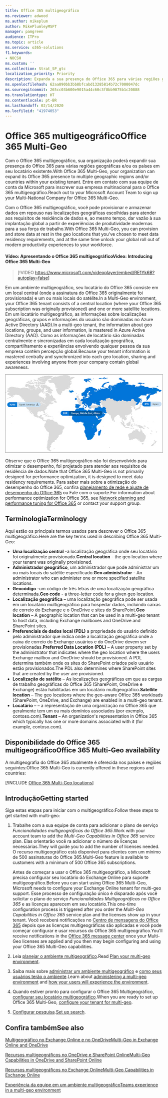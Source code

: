 ```yaml
---
title: Office 365 multigeográfico
ms.reviewer: adwood
ms.author: mikeplum
author: MikePlumleyMSFT
manager: pamgreen
audience: ITPro
ms.topic: article
ms.service: o365-solutions
f1.keywords:
- NOCSH
ms.custom: ''
ms.collection: Strat_SP_gtc
localization_priority: Priority
description: Expanda a sua presença do Office 365 para várias regiões geográficas com o Office 365 multigeográfico.
ms.openlocfilehash: 62aa890bb3bb8bfcabd13285814b72c7000047dc
ms.sourcegitcommit: 265cc03b600e9015a44c60c3f8bb9075b1c20888
ms.translationtype: HT
ms.contentlocale: pt-BR
ms.lasthandoff: 02/14/2020
ms.locfileid: "41974053"
---
```

# <a name="office-365-multi-geo"></a><span data-ttu-id="5a750-103">Office 365 multigeográfico</span><span class="sxs-lookup"><span data-stu-id="5a750-103">Office 365 Multi-Geo</span></span>

<span data-ttu-id="5a750-104">Com o Office 365 multigeográfico, sua organização poderá expandir sua presença do Office 365 para várias regiões geográficas e/ou os países em seu locatário existente.</span><span class="sxs-lookup"><span data-stu-id="5a750-104">With Office 365 Multi-Geo, your organization can expand its Office 365 presence to multiple geographic regions and/or countries within your existing tenant.</span></span> <span data-ttu-id="5a750-105">Entre em contato com sua equipe de conta da Microsoft para inscrever sua empresa multinacional para o Office 365 multigeográfico.</span><span class="sxs-lookup"><span data-stu-id="5a750-105">Reach out to your Microsoft Account Team to sign up your Multi-National Company for Office 365 Multi-Geo.</span></span>
  
<span data-ttu-id="5a750-106">Com o Office 365 multigeográfico, você pode provisionar e armazenar dados em repouso nas localizações geográficas escolhidas para atender aos requisitos de residência de dados e, ao mesmo tempo, dar vazão à sua implantação global a partir de experiências de produtividade modernas para a sua força de trabalho.</span><span class="sxs-lookup"><span data-stu-id="5a750-106">With Office 365 Multi-Geo, you can provision and store data at rest in the geo locations that you've chosen to meet data residency requirements, and at the same time unlock your global roll out of modern productivity experiences to your workforce.</span></span>

#### <a name="video-introducing-office-365-multi-geo"></a><span data-ttu-id="5a750-107">Vídeo: Apresentando o Office 365 multigeográfico</span><span class="sxs-lookup"><span data-stu-id="5a750-107">Video: Introducing Office 365 Multi-Geo</span></span>

> [!VIDEO https://www.microsoft.com/videoplayer/embed/RE1Yk6B?autoplay=false]

<span data-ttu-id="5a750-108">Em um ambiente multigeográfico, seu locatário do Office 365 consiste em um local central (onde a assinatura do Office 365 originalmente foi provisionada) e um ou mais locais do satélite.</span><span class="sxs-lookup"><span data-stu-id="5a750-108">In a Multi-Geo environment, your Office 365 tenant consists of a central location (where your Office 365 subscription was originally provisioned) and one or more satellite locations.</span></span> <span data-ttu-id="5a750-109">Em um locatário multigeográfico, as informações sobre localizações geográficas, grupos e informações do usuário são dominadas no Azure Active Directory (AAD).</span><span class="sxs-lookup"><span data-stu-id="5a750-109">In a multi-geo tenant, the information about geo locations, groups, and user information, is mastered in Azure Active Directory (AAD).</span></span> <span data-ttu-id="5a750-110">Como as informações de locatário são dominadas centralmente e sincronizadas em cada localização geográfica, compartilhamento e experiências envolvendo qualquer pessoa da sua empresa contêm percepção global.</span><span class="sxs-lookup"><span data-stu-id="5a750-110">Because your tenant information is mastered centrally and synchronized into each geo location, sharing and experiences involving anyone from your company contain global awareness.</span></span>

![Captura de tela do menu do centro de administração do SharePoint](media/multi-geo-world-map.png)

<span data-ttu-id="5a750-112">Observe que o Office 365 multigeográfico não foi desenvolvido para otimizar o desempenho, foi projetado para atender aos requisitos de residência de dados.</span><span class="sxs-lookup"><span data-stu-id="5a750-112">Note that Office 365 Multi-Geo is not primarily designed for performance optimization, it is designed to meet data residency requirements.</span></span> <span data-ttu-id="5a750-113">Para saber mais sobre a otimização do desempenho do Office 365, confira [planejamento de rede e ajuste de desempenho do Office 365](https://support.office.com/article/e5f1228c-da3c-4654-bf16-d163daee8848) ou Fale com o suporte.</span><span class="sxs-lookup"><span data-stu-id="5a750-113">For information about performance optimization for Office 365, see [Network planning and performance tuning for Office 365](https://support.office.com/article/e5f1228c-da3c-4654-bf16-d163daee8848) or contact your support group.</span></span>

## <a name="terminology"></a><span data-ttu-id="5a750-114">Terminologia</span><span class="sxs-lookup"><span data-stu-id="5a750-114">Terminology</span></span>

<span data-ttu-id="5a750-115">Aqui estão os principais termos usados para descrever o Office 365 multigeográfico:</span><span class="sxs-lookup"><span data-stu-id="5a750-115">Here are the key terms used in describing Office 365 Multi-Geo:</span></span>

- <span data-ttu-id="5a750-116">**Uma localização central** -a localização geográfica onde seu locatário foi originalmente provisionado.</span><span class="sxs-lookup"><span data-stu-id="5a750-116">**Central location** - the geo location where your tenant was originally provisioned.</span></span>
- <span data-ttu-id="5a750-117">**Administrador geográfico**, um administrador que pode administrar um ou mais locais do satélite especificado.</span><span class="sxs-lookup"><span data-stu-id="5a750-117">**Geo administrator** - An administrator who can administer one or more specified satellite locations.</span></span>
- <span data-ttu-id="5a750-118">**Geocódigo** -um código de três letras de uma localização geográfica determinada.</span><span class="sxs-lookup"><span data-stu-id="5a750-118">**Geo code** - a three-letter code for a given geo location.</span></span>
- <span data-ttu-id="5a750-119">**Localização geográfica** – uma localização geográfica pode ser usada em um locatário multigeográfico para hospedar dados, incluindo caixas de correio do Exchange e o OneDrive e sites do SharePoint.</span><span class="sxs-lookup"><span data-stu-id="5a750-119">**Geo location** – A geographic location that can be used in a multi-geo tenant to host data, including Exchange mailboxes and OneDrive and SharePoint sites.</span></span>
- <span data-ttu-id="5a750-120">**Preferenciais de dados local (PDL)** a propriedade do usuário definido pelo administrador que indica onde a localização geográfica onde a caixa de correio do Exchange usuários e do OneDrive devem ser provisionadas.</span><span class="sxs-lookup"><span data-stu-id="5a750-120">**Preferred Data Location (PDL)** – A user property set by the administrator that indicates where the geo location where the users Exchange mailbox and OneDrive should be provisioned.</span></span> <span data-ttu-id="5a750-121">A PDL determina também onde os sites do SharePoint criados pelo usuário estão provisionados.</span><span class="sxs-lookup"><span data-stu-id="5a750-121">The PDL also determines where SharePoint sites that are created by the user are provisioned.</span></span>
- <span data-ttu-id="5a750-122">**Localização de satélite** – As localizações geográficas em que as cargas de trabalho geográficas do Office 365 (SharePoint, OneDrive e Exchange) estão habilitadas em um locatário multigeográfico.</span><span class="sxs-lookup"><span data-stu-id="5a750-122">**Satellite location** – The geo locations where the geo-aware Office 365 workloads (SharePoint, OneDrive, and Exchange) are enabled in a multi-geo tenant.</span></span>
- <span data-ttu-id="5a750-123">**Locatário** – – a representação de uma organização no Office 365 que geralmente tem um ou mais domínios associados (por exemplo, contoso.com).</span><span class="sxs-lookup"><span data-stu-id="5a750-123">**Tenant** – An organization's representation in Office 365 which typically has one or more domains associated with it (for example, contoso.com).</span></span>

## <a name="office-365-multi-geo-availability"></a><span data-ttu-id="5a750-124">Disponibilidade do Office 365 multigeográfico</span><span class="sxs-lookup"><span data-stu-id="5a750-124">Office 365 Multi-Geo availability</span></span>

<span data-ttu-id="5a750-125">A multigeografia do Office 365 atualmente é oferecida nos países e regiões seguintes:</span><span class="sxs-lookup"><span data-stu-id="5a750-125">Office 365 Multi-Geo is currently offered in these regions and countries:</span></span>

[!INCLUDE [Office 365 Multi-Geo locations](includes/office-365-multi-geo-locations.md)]

## <a name="getting-started"></a><span data-ttu-id="5a750-126">Introdução</span><span class="sxs-lookup"><span data-stu-id="5a750-126">Getting started</span></span>

<span data-ttu-id="5a750-127">Siga estas etapas para iniciar com o multigeográfico:</span><span class="sxs-lookup"><span data-stu-id="5a750-127">Follow these steps to get started with multi-geo:</span></span>

1. <span data-ttu-id="5a750-128">Trabalhe com a sua equipe de conta para adicionar o plano de serviço _Funcionalidades multigeográficas do Office 365_.</span><span class="sxs-lookup"><span data-stu-id="5a750-128">Work with your account team to add the _Multi-Geo Capabilities in Office 365_ service plan.</span></span> <span data-ttu-id="5a750-129">Elas orientarão você ra adicionar o número de licenças necessárias.</span><span class="sxs-lookup"><span data-stu-id="5a750-129">They will guide you to add the number of licenses needed.</span></span> <span data-ttu-id="5a750-130">O recurso multigeográfico está disponível para clientes com um mínimo de 500 assinaturas do Office 365.</span><span class="sxs-lookup"><span data-stu-id="5a750-130">Multi-Geo feature is available to customers with a minimum of 500 Office 365 subscriptions.</span></span>

   <span data-ttu-id="5a750-131">Antes de começar a usar o Office 365 multigeográfico, a Microsoft precisa configurar seu locatário do Exchange Online para suporte multigeográfico.</span><span class="sxs-lookup"><span data-stu-id="5a750-131">Before you can start using Office 365 Multi-Geo, Microsoft needs to configure your Exchange Online tenant for multi-geo support.</span></span> <span data-ttu-id="5a750-132">Esse processo de configuração único é disparado após você solicitar o plano de serviço *Funcionalidades Multigeográficas no Office 365* e as licenças aparecem em seu locatário.</span><span class="sxs-lookup"><span data-stu-id="5a750-132">This one-time configuration process is triggered after you order the *Multi-Geo Capabilities in Office 365* service plan and the licenses show up in your tenant.</span></span> <span data-ttu-id="5a750-133">Você receberá notificações no [Centro de mensagens do Office 365](https://support.office.com/article/38FB3333-BFCC-4340-A37B-DEDA509C2093) depois que as licenças multigeográficas são aplicadas e você pode começar configurar e usar recursos do Office 365 multigeográfico.</span><span class="sxs-lookup"><span data-stu-id="5a750-133">You'll receive notifications in the [Office 365 message center](https://support.office.com/article/38FB3333-BFCC-4340-A37B-DEDA509C2093) once your Multi-Geo licenses are applied and you then may begin configuring and using your Office 365 Multi-Geo capabilities.</span></span>

2. <span data-ttu-id="5a750-134">Leia [planejar o ambiente multigeográfico](plan-for-multi-geo.md).</span><span class="sxs-lookup"><span data-stu-id="5a750-134">Read [Plan your multi-geo environment](plan-for-multi-geo.md).</span></span>

3. <span data-ttu-id="5a750-135">Saiba mais sobre [administrar um ambiente multigeográfico](administering-a-multi-geo-environment.md) e [como seus usuários terão o ambiente](multi-geo-user-experience.md).</span><span class="sxs-lookup"><span data-stu-id="5a750-135">Learn about [administering a multi-geo environment](administering-a-multi-geo-environment.md) and [how your users will experience the environment](multi-geo-user-experience.md).</span></span>

4. <span data-ttu-id="5a750-136">Quando estiver pronto para configurar o Office 365 Multigeográfico, [configurar seu locatário multigeográfico](multi-geo-tenant-configuration.md).</span><span class="sxs-lookup"><span data-stu-id="5a750-136">When you are ready to set up Office 365 Multi-Geo, [configure your tenant for multi-geo](multi-geo-tenant-configuration.md).</span></span>

5. <span data-ttu-id="5a750-137">[Configurar pesquisa](configure-search-for-multi-geo.md).</span><span class="sxs-lookup"><span data-stu-id="5a750-137">[Set up search](configure-search-for-multi-geo.md).</span></span>

## <a name="see-also"></a><span data-ttu-id="5a750-138">Confira também</span><span class="sxs-lookup"><span data-stu-id="5a750-138">See also</span></span>

[<span data-ttu-id="5a750-139">Multigeográfico no Exchange Online e no OneDrive</span><span class="sxs-lookup"><span data-stu-id="5a750-139">Multi-Geo in Exchange Online and OneDrive</span></span>](https://Aka.ms/GoMultiGeo)

[<span data-ttu-id="5a750-140">Recursos multigeográficos no OneDrive e SharePoint Online</span><span class="sxs-lookup"><span data-stu-id="5a750-140">Multi-Geo Capabilities in OneDrive and SharePoint Online</span></span>](https://docs.microsoft.com/office365/enterprise/multi-geo-capabilities-in-onedrive-and-sharepoint-online-in-office-365)

[<span data-ttu-id="5a750-141">Recursos multigeográficos no Exchange Online</span><span class="sxs-lookup"><span data-stu-id="5a750-141">Multi-Geo Capabilities in Exchange Online</span></span>](https://docs.microsoft.com/office365/enterprise/multi-geo-capabilities-in-exchange-online)

[<span data-ttu-id="5a750-142">Experiência da equipe em um ambiente multigeográfico</span><span class="sxs-lookup"><span data-stu-id="5a750-142">Teams experience in a multi-geo environment</span></span>](https://docs.microsoft.com/microsoftteams/teams-experience-o365odb-spo-multi-geo)
